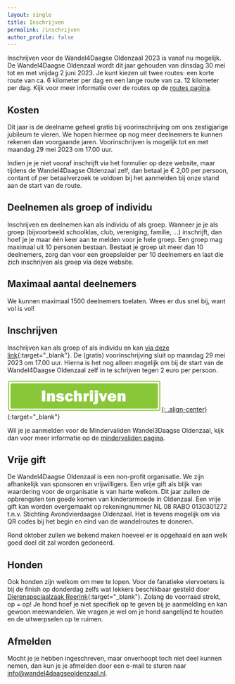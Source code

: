 ```yaml
---
layout: single
title: Inschrijven
permalink: /inschrijven
author_profile: false
---
```


Inschrijven voor de Wandel4Daagse Oldenzaal 2023 is vanaf nu mogelijk. De Wandel4Daagse Oldenzaal wordt dit jaar gehouden van dinsdag 30 mei tot en met vrijdag 2 juni 2023. Je kunt kiezen uit twee routes: een korte route van ca. 6 kilometer per dag en een lange route van ca. 12 kilometer per dag. Kijk voor meer informatie over de routes op de [routes pagina](/routes).

## Kosten

Dit jaar is de deelname geheel gratis bij voorinschrijving om ons zestigjarige jubileum te vieren. We hopen hiermee op nog meer deelnemers te kunnen rekenen dan voorgaande jaren. Voorinschrijven is mogelijk tot en met maandag 29 mei 2023 om 17.00 uur.  

Indien je je niet vooraf inschrijft via het formulier op deze website, maar tijdens de Wandel4Daagse Oldenzaal zelf, dan betaal je € 2,00 per persoon, contant of per betaalverzoek te voldoen bij het aanmelden bij onze stand aan de start van de route.  

## Deelnemen als groep of individu

Inschrijven en deelnemen kan als individu of als groep. Wanneer je je als groep (bijvoorbeeld schoolklas, club, vereniging, familie, ...) inschrijft, dan hoef je je maar één keer aan te melden voor je hele groep. Een groep mag maximaal uit 10 personen bestaan. Bestaat je groep uit meer dan 10 deelnemers, zorg dan voor een groepsleider per 10 deelnemers en laat die zich inschrijven als groep via deze website.

## Maximaal aantal deelnemers

We kunnen maximaal 1500 deelnemers toelaten. Wees er dus snel bij, want vol is vol!

## Inschrijven

Inschrijven kan als groep of als individu en kan [via deze link](https://forms.microsoft.com/e/AWqHXfHa3K){:target="_blank"}. De (gratis) voorinschrijving sluit op maandag 29 mei 2023 om 17.00 uur. Hierna is het nog alleen mogelijk om bij de start van de Wandel4Daagse Oldenzaal zelf in te schrijven tegen 2 euro per persoon.

[![Nu inschrijven](/assets/images/inschrijven.png){: .align-center}](https://forms.microsoft.com/e/AWqHXfHa3K){:target="_blank"}  

Wil je je aanmelden voor de Mindervaliden Wandel3Daagse Oldenzaal, kijk dan voor meer informatie op de [mindervaliden pagina](/routes/mindervaliden).  

## Vrije gift

De Wandel4Daagse Oldenzaal is een non-profit organisatie. We zijn afhankelijk van sponsoren en vrijwilligers. Een vrije gift als blijk van waardering voor de organisatie is van harte welkom. Dit jaar zullen de opbrengsten ten goede komen van kinderarmoede in Oldenzaal. Een vrije gift kan worden overgemaakt op rekeningnummer NL 08 RABO 0130301272 t.n.v. Stichting Avondvierdaagse Oldenzaal. Het is tevens mogelijk om via QR codes bij het begin en eind van de wandelroutes te doneren.  

Rond oktober zullen we bekend maken hoeveel er is opgehaald en aan welk goed doel dit zal worden gedoneerd.  

## Honden

Ook honden zijn welkom om mee te lopen. Voor de fanatieke viervoeters is bij de finish op donderdag zelfs wat lekkers beschikbaar gesteld door [Dierenspeciaalzaak Reerink](https://reerink.nl/){:target="_blank"}. Zolang de voorraad strekt, op = op! Je hond hoef je niet specifiek op te geven bij je aanmelding en kan gewoon meewandelen. We vragen je wel om je hond aangelijnd te houden en de uitwerpselen op te ruimen.

## Afmelden

Mocht je je hebben ingeschreven, maar onverhoopt toch niet deel kunnen nemen, dan kun je je afmelden door een e-mail te sturen naar [info@wandel4daagseoldenzaal.nl](mailto:info@wandel4daagseoldenzaal.nl).